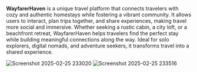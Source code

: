 **WayfarerHaven** is a unique travel platform that connects travelers with cozy and authentic homestays while fostering a vibrant community. It allows users to interact, plan trips together, and share experiences, making travel more social and immersive. Whether seeking a rustic cabin, a city loft, or a beachfront retreat, WayfarerHaven helps travelers find the perfect stay while building meaningful connections along the way. Ideal for solo explorers, digital nomads, and adventure seekers, it transforms travel into a shared experience.

![Screenshot 2025-02-25 233020](https://github.com/user-attachments/assets/30cd3741-a63b-4b5d-8b7c-02d091c3ba01)
![Screenshot 2025-02-25 233516](https://github.com/user-attachments/assets/a0c5787e-72f7-4776-a849-ecc2ccb55bb4)

